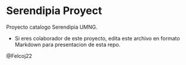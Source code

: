 # Serendipia Proyect
Proyecto catalogo Serendipia UMNG.
- Si eres colaborador de este proyecto, edita este archivo en formato Markdown para presentacion de esta repo.

@Felcoj22

